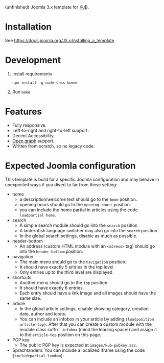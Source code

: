 (unfinished) Joomla 3.x template for [KuB](http://kub-berlin.org).

# Installation

See https://docs.joomla.org/J3.x:Installing_a_template

# Development

1.  Install requirements

        npm install -g node-sass bower

2.  Run `make`

# Features

-   Fully responsive.
-   Left-to-right and right-to-left support.
-   Decent Accessibility.
-   [Open graph](http://ogp.me) support.
-   Written from scratch, so no legacy code.

# Expected Joomla configuration

This template is build for a specific Joomla configuration and may behave in
unexpected ways if you divert to far from these setting:

-   home
    -   a description/welcome text should go to the `home` position.
    -   opening hours should go to the `opening-hours` position.
    -   you can include the home partial in articles using the code
        `loadpartial home`.
-   search
    -   A simple search module should go into the `search` position.
    -   A lanternfish language switcher may also go into the `search` position.
    -   In the global search settings, disable as much as possible.
-   header-bottom
    -   An address (custom HTML module with an `<adress>` tag) should go into
        the `header-bottom` position.
-   navigation
    -   The main menu should go to the `navigation` position.
    -   It should have exactly 5 entries in the top level.
    -   Only entries up to the third level are displayed.
-   shortcuts
    -   Another menu should go to the `top` position.
    -   It should have exactly 6 entries.
    -   Each entry should have a link image and all images should have the same
        size.
-   article
    -   In the global article settings, disable showing category, creation date,
        author and icons.
    -   You can include an infobox in your article by adding `{loadposition
        article-top}`. After that you can create a custom module with the module
        class suffix ` infobox` (mind the leading space!) and assign it to the
        `article-top` position on this page.
-   PGP key
    -   The public PGP key is expected at `images/kub-pubkey.asc`.
-   Sprachtandem: You can include a localized iframe using the code
    `{includepartial tandem}`.
